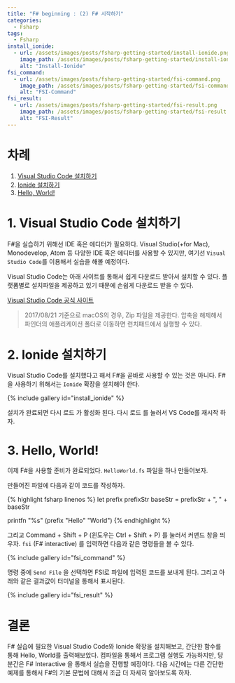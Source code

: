 ```yaml
---
title: "F# beginning : (2) F# 시작하기"
categories:
  - Fsharp
tags:
  - Fsharp
install_ionide:
  - url: /assets/images/posts/fsharp-getting-started/install-ionide.png
    image_path: /assets/images/posts/fsharp-getting-started/install-ionide.png
    alt: "Install-Ionide"
fsi_command:
  - url: /assets/images/posts/fsharp-getting-started/fsi-command.png
    image_path: /assets/images/posts/fsharp-getting-started/fsi-command.png
    alt: "FSI-Command"
fsi_result:
  - url: /assets/images/posts/fsharp-getting-started/fsi-result.png
    image_path: /assets/images/posts/fsharp-getting-started/fsi-result.png
    alt: "FSI-Result"
---
```


# 차례
1. [Visual Studio Code 설치하기](./#1-visual-studio-code-설치하기)
2. [Ionide 설치하기](./#2-ionide-설치하기)
3. [Hello, World!](./#3-hello-world)

# 1. Visual Studio Code 설치하기
F#을 실습하기 위해선 IDE 혹은 에디터가 필요하다. Visual Studio(+for Mac), Monodevelop, Atom 등 다양한 IDE 혹은 에디터를 사용할 수 있지만, 여기선 `Visual Studio Code`를 이용해서 실습을 해볼 예정이다.

Visual Studio Code는 아래 사이트를 통해서 쉽게 다운로드 받아서 설치할 수 있다. 플랫폼별로 설치파일을 제공하고 있기 때문에 손쉽게 다운로드 받을 수 있다.

[Visual Studio Code 공식 사이트](https://code.visualstudio.com/)

> 2017/08/21 기준으로 macOS의 경우, Zip 파일을 제공한다. 압축을 해제해서 파인더의 애플리케이션 폴더로 이동하면 런치패드에서 실행할 수 있다.

# 2. Ionide 설치하기
Visual Studio Code를 설치했다고 해서 F#을 곧바로 사용할 수 있는 것은 아니다. F#을 사용하기 위해서는 `Ionide` 확장을 설치해야 한다.

{% include gallery id="install_ionide" %}

설치가 완료되면 다시 로드 가 활성화 된다. 다시 로드 를 눌러서 VS Code를 재시작 하자.

# 3. Hello, World!
이제 F#을 사용할 준비가 완료되었다. `HelloWorld.fs` 파일을 하나 만들어보자.

만들어진 파일에 다음과 같이 코드를 작성하자.

{% highlight fsharp linenos %}
let prefix prefixStr baseStr =
    prefixStr + ", " + baseStr

printfn "%s" (prefix "Hello" "World")
{% endhighlight %}

그리고 Command + Shift + P (윈도우는 Ctrl + Shift + P) 를 눌러서 커맨드 창을 띄우자. `fsi` (F# interactive) 를 입력하면 다음과 같은 명령들을 볼 수 있다.

{% include gallery id="fsi_command" %}

명령 중에 `Send File` 을 선택하면 FSI로 파일에 입력된 코드를 보내게 된다. 그리고 아래와 같은 결과값이 터미널을 통해서 표시된다.

{% include gallery id="fsi_result" %}

# 결론
F# 실습에 필요한 Visual Studio Code와 Ionide 확장을 설치해보고, 간단한 함수를 통해 Hello, World를 출력해보았다. 컴파일을 통해서 프로그램 실행도 가능하지만, 당분간은 F# Interactive 을 통해서 실습을 진행할 예정이다. 다음 시간에는 다른 간단한 예제를 통해서 F#의 기본 문법에 대해서 조금 더 자세히 알아보도록 하자.